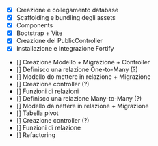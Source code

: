 -   [x] Creazione e collegamento database
-   [x] Scaffolding e bundling degli assets
-   [x] Components
-   [x] Bootstrap + Vite
-   [x] Creazione del PublicController
-   [x] Installazione e Integrazione Fortify
-   [] Creazione Modello + Migrazione + Controller
-   [] Definisco una relazione One-to-Many (?)
-   [] Modello do mettere in relazione + Migrazione
-   [] Creazione controller (?)
-   [] Funzioni di relazioni
-   [] Definisco una relazione Many-to-Many (?)
-   [] Modello da nettere in relazione + Migrazione
-   [] Tabella pivot
-   [] Creazione controller (?)
-   [] Funzioni di relazione
-   [] Refactoring
